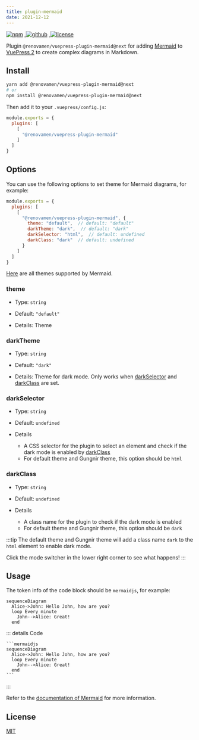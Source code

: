```yaml
---
title: plugin-mermaid
date: 2021-12-12
---
```


<p>
  <a href="https://www.npmjs.com/package/@renovamen/vuepress-plugin-mermaid/v/next" target="_blank">
    <img src="https://img.shields.io/npm/v/@renovamen/vuepress-plugin-mermaid/next.svg?style=flat-square&logo=npm" style="display: inline; margin: 0 4px 0 0" alt="npm">
  </a>
  <a href="https://github.com/Renovamen/vuepress-theme-gungnir/tree/main/packages/plugins/mermaid" target="_blank">
    <img src="https://img.shields.io/badge/GitHub-@renovamen/vuepress--plugin--mermaid-26A2FF?style=flat-square&logo=github" style="display: inline; margin: 0 4px 0 0" alt="github">
  </a>
  <a href="https://github.com/Renovamen/vuepress-theme-gungnir/blob/main/packages/plugins/mermaid/LICENSE" target="_blank">
    <img src="https://img.shields.io/badge/License-MIT-green?style=flat-square" style="display: inline; margin: 0 4px 0 0" alt="license">
  </a>
</p>

Plugin `@renovamen/vuepress-plugin-mermaid@next` for adding [Mermaid](https://mermaid-js.github.io) to [VuePress 2](https://v2.vuepress.vuejs.org/) to create complex diagrams in Markdown.


## Install

```bash
yarn add @renovamen/vuepress-plugin-mermaid@next
# or
npm install @renovamen/vuepress-plugin-mermaid@next
```

Then add it to your `.vuepress/config.js`:

```js
module.exports = {
  plugins: [
    [
      "@renovamen/vuepress-plugin-mermaid"
    ]
  ]
}
```

## Options

You can use the following options to set theme for Mermaid diagrams, for example:

```js
module.exports = {
  plugins: [
    [
      "@renovamen/vuepress-plugin-mermaid", {
        theme: "default",  // default: "default"
        darkTheme: "dark",  // default: "dark"
        darkSelector: "html",  // default: undefined
        darkClass: "dark"  // default: undefined
      }
    ]
  ]
}
```

[Here](https://github.com/mermaid-js/mermaid/tree/develop/src/themes) are all themes supported by Mermaid.


### theme

- Type: `string`

- Default: `"default"`

- Details: Theme


### darkTheme

- Type: `string`

- Default: `"dark"`

- Details: Theme for dark mode. Only works when [darkSelector](#darkselector) and [darkClass](#darkclass) are set.


### darkSelector

- Type: `string`

- Default: `undefined`

- Details

  - A CSS selector for the plugin to select an element and check if the dark mode is enabled by [darkClass](#darkclass)
  - For default theme and Gungnir theme, this option should be `html`


### darkClass

- Type: `string`

- Default: `undefined`

- Details

  - A class name for the plugin to check if the dark mode is enabled
  - For default theme and Gungnir theme, this option should be `dark`


:::tip
The default theme and Gungnir theme will add a class name `dark` to the `html` element to enable dark mode.

Click the mode switcher in the lower right corner to see what happens!
:::


## Usage

The token info of the code block should be `mermaidjs`, for example:

```mermaidjs
sequenceDiagram
  Alice->John: Hello John, how are you?
  loop Every minute
    John-->Alice: Great!
  end
```

::: details Code
~~~
```mermaidjs
sequenceDiagram
  Alice->John: Hello John, how are you?
  loop Every minute
    John-->Alice: Great!
  end
```
~~~
:::

Refer to the [documentation of Mermaid](https://mermaid-js.github.io) for more information.


## License

[MIT](https://github.com/Renovamen/vuepress-theme-gungnir/blob/main/packages/plugins/mermaid/LICENSE)
